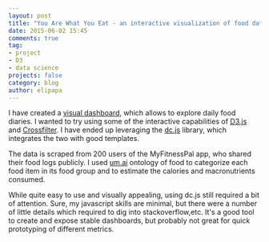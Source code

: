 ```yaml
---
layout: post
title: "You Are What You Eat - an interactive visualization of food data"
date: 2015-06-02 15:45
comments: true
tag: 
- project
- D3
- data science
projects: false
category: blog
author: elipapa
---
```


I have created a [visual dashboard](http://elipapa.github.io/youarewhatyoueat/), which allows to explore daily food diaries. I wanted to try using some of the interactive capabilities of [D3.js](https://d3js.org/) and [Crossfilter](http://square.github.io/crossfilter/). I have ended up leveraging the [dc.js](https://dc-js.github.io/dc.js/) library, which integrates the two with good templates.

The data is scraped from 200 users of the MyFitnessPal app, who shared their food logs publicly. I used [um.ai](http://um.ai) ontology of food to categorize each food item in its food group and to estimate the calories and macronutrients consumed.

While quite easy to use and visually appealing, using dc.js still required  a bit of attention. Sure, my javascript skills are minimal, but there were a number of little details which required to dig into stackoverflow,etc.
It's a good tool to create and expose stable dashboards, but probably not great for quick prototyping of different metrics.

